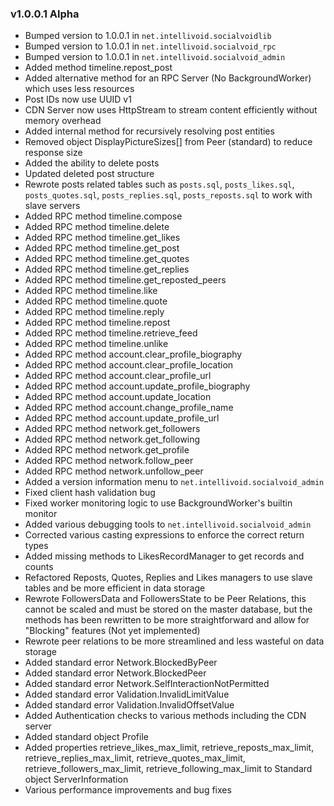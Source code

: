 ### v1.0.0.1 Alpha
 - Bumped version to 1.0.0.1 in `net.intellivoid.socialvoidlib`
 - Bumped version to 1.0.0.1 in `net.intellivoid.socialvoid_rpc`
 - Bumped version to 1.0.0.1 in `net.intellivoid.socialvoid_admin`
 - Added method timeline.repost_post
 - Added alternative method for an RPC Server (No BackgroundWorker) which uses less resources
 - Post IDs now use UUID v1
 - CDN Server now uses HttpStream to stream content efficiently without memory overhead
 - Added internal method for recursively resolving post entities
 - Removed object DisplayPictureSizes[] from Peer (standard) to reduce response size
 - Added the ability to delete posts
 - Updated deleted post structure
 - Rewrote posts related tables such as `posts.sql`, `posts_likes.sql`, `posts_quotes.sql`, 
   `posts_replies.sql`, `posts_reposts.sql` to work with slave servers
 - Added RPC method timeline.compose
 - Added RPC method timeline.delete
 - Added RPC method timeline.get_likes
 - Added RPC method timeline.get_post
 - Added RPC method timeline.get_quotes
 - Added RPC method timeline.get_replies
 - Added RPC method timeline.get_reposted_peers
 - Added RPC method timeline.like
 - Added RPC method timeline.quote
 - Added RPC method timeline.reply
 - Added RPC method timeline.repost
 - Added RPC method timeline.retrieve_feed
 - Added RPC method timeline.unlike
 - Added RPC method account.clear_profile_biography
 - Added RPC method account.clear_profile_location
 - Added RPC method account.clear_profile_url
 - Added RPC method account.update_profile_biography
 - Added RPC method account.update_location
 - Added RPC method account.change_profile_name
 - Added RPC method account.update_profile_url
 - Added RPC method network.get_followers
 - Added RPC method network.get_following
 - Added RPC method network.get_profile
 - Added RPC method network.follow_peer
 - Added RPC method network.unfollow_peer
 - Added a version information menu to `net.intellivoid.socialvoid_admin`
 - Fixed client hash validation bug
 - Fixed worker monitoring logic to use BackgroundWorker's builtin monitor
 - Added various debugging tools to `net.intellivoid.socialvoid_admin`
 - Corrected various casting expressions to enforce the correct return types
 - Added missing methods to LikesRecordManager to get records and counts
 - Refactored Reposts, Quotes, Replies and Likes managers to use slave tables and be more efficient in data storage
 - Rewrote FollowersData and FollowersState to be Peer Relations, this cannot be scaled and must be stored on the master
   database, but the methods has been rewritten to be more straightforward and allow for "Blocking" features (Not yet implemented)
 - Rewrote peer relations to be more streamlined and less wasteful on data storage
 - Added standard error Network.BlockedByPeer
 - Added standard error Network.BlockedPeer
 - Added standard error Network.SelfInteractionNotPermitted
 - Added standard error Validation.InvalidLimitValue
 - Added standard error Validation.InvalidOffsetValue
 - Added Authentication checks to various methods including the CDN server
 - Added standard object Profile
 - Added properties retrieve_likes_max_limit, retrieve_reposts_max_limit, retrieve_replies_max_limit,
   retrieve_quotes_max_limit, retrieve_followers_max_limit, retrieve_following_max_limit to Standard object
   ServerInformation
 - Various performance improvements and bug fixes